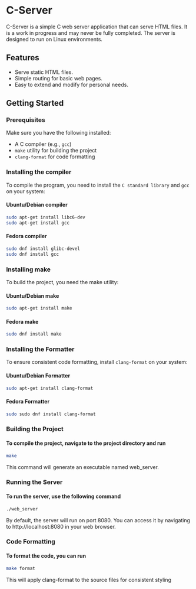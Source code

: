 # C-Server

C-Server is a simple C web server application that can serve HTML files. It is a work in progress and may never be fully completed. The server is designed to run on Linux environments.

## Features

- Serve static HTML files.
- Simple routing for basic web pages.
- Easy to extend and modify for personal needs.

## Getting Started

### Prerequisites

Make sure you have the following installed:

- A C compiler (e.g., `gcc`)
- `make` utility for building the project
- `clang-format` for code formatting

### Installing the compiler

To compile the program, you need to install the `C standard library` and `gcc` on your system:

#### Ubuntu/Debian compiler

```bash
sudo apt-get install libc6-dev
sudo apt-get install gcc
```

#### Fedora compiler

```bash
sudo dnf install glibc-devel
sudo dnf install gcc
```

### Installing make

To build the project, you need the make utility:

#### Ubuntu/Debian make

```bash
sudo apt-get install make
```

#### Fedora make

```bash
sudo dnf install make
```

### Installing the Formatter

To ensure consistent code formatting, install `clang-format` on your system:

#### Ubuntu/Debian Formatter

```bash
sudo apt-get install clang-format
```

#### Fedora Formatter

```bash
sudo sudo dnf install clang-format
```

### Building the Project

#### To compile the project, navigate to the project directory and run

```bash
make
```

This command will generate an executable named web_server.

### Running the Server

#### To run the server, use the following command

```bash
./web_server
```

By default, the server will run on port 8080. You can access it by navigating to http://localhost:8080 in your web browser.

### Code Formatting

#### To format the code, you can run

```bash
make format
```

This will apply clang-format to the source files for consistent styling
